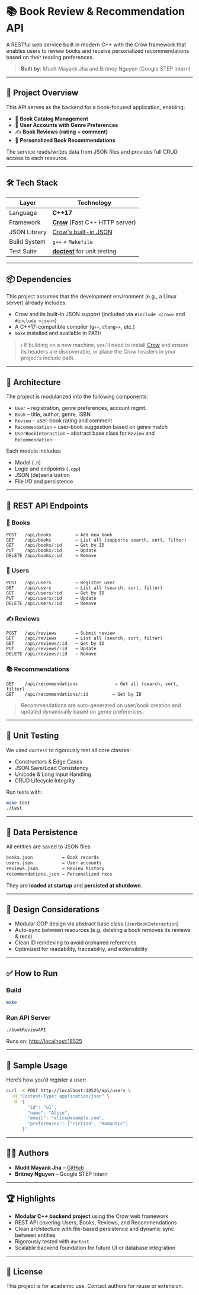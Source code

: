# 📚 Book Review & Recommendation API

A RESTful web service built in modern C++ with the Crow framework that enables users to review books and receive personalized recommendations based on their reading preferences.

> **Built by**: Mudit Mayank Jha and Britney Nguyen (Google STEP Intern)  

---

## 🚀 Project Overview

This API serves as the backend for a book-focused application, enabling:

- 📘 **Book Catalog Management**
- 🧑 **User Accounts with Genre Preferences**
- ✍️ **Book Reviews (rating + comment)**
- 🤖 **Personalized Book Recommendations**

The service reads/writes data from JSON files and provides full CRUD access to each resource.

---

## 🛠️ Tech Stack

| Layer         | Technology                      |
|---------------|----------------------------------|
| Language      | **C++17**                        |
| Framework     | [**Crow**](https://github.com/CrowCpp/Crow) (Fast C++ HTTP server) |
| JSON Library  | [Crow's built-in JSON](https://crowcpp.org/master/guides/json/) |
| Build System  | `g++` + `Makefile`               |
| Test Suite    | [**doctest**](https://github.com/doctest/doctest) for unit testing |

---

## 📦 Dependencies

This project assumes that the development environment (e.g., a Linux server) already includes:

- Crow and its built-in JSON support (included via `#include <crow>` and `#include <json>`)
- A C++17-compatible compiler (`g++`, `clang++`, etc.)
- `make` installed and available in PATH

> ℹ️ If building on a new machine, you'll need to install [Crow](https://github.com/CrowCpp/Crow) and ensure its headers are discoverable, or place the Crow headers in your project’s include path.

---

## 🧩 Architecture

The project is modularized into the following components:

- `User` – registration, genre preferences, account mgmt.
- `Book` – title, author, genre, ISBN
- `Review` – user-book rating and comment
- `Recommendation` – user-book suggestion based on genre match
- `UserBookInteraction` – abstract base class for `Review` and `Recommendation`

Each module includes:

- Model (`.h`)
- Logic and endpoints (`.cpp`)
- JSON (de)serialization
- File I/O and persistence

---

## 🔗 REST API Endpoints

### 📘 Books
```
POST   /api/books         → Add new book  
GET    /api/books         → List all (supports search, sort, filter)  
GET    /api/books/:id     → Get by ID  
PUT    /api/books/:id     → Update  
DELETE /api/books/:id     → Remove
```

### 👤 Users
```
POST   /api/users         → Register user  
GET    /api/users         → List all (search, sort, filter)  
GET    /api/users/:id     → Get by ID  
PUT    /api/users/:id     → Update  
DELETE /api/users/:id     → Remove
```

### ✍️ Reviews
```
POST   /api/reviews       → Submit review  
GET    /api/reviews       → List all (search, sort, filter)  
GET    /api/reviews/:id   → Get by ID  
PUT    /api/reviews/:id   → Update  
DELETE /api/reviews/:id   → Remove
```

### 📚 Recommendations
```
GET    /api/recommendations              → Get all (search, sort, filter)  
GET    /api/recommendations/:id         → Get by ID
```

> Recommendations are auto-generated on user/book creation and updated dynamically based on genre preferences.

---

## 🧪 Unit Testing

We used `doctest` to rigorously test all core classes:

- Constructors & Edge Cases
- JSON Save/Load Consistency
- Unicode & Long Input Handling
- CRUD Lifecycle Integrity

Run tests with:
```bash
make test
./test
```

---

## 💾 Data Persistence

All entities are saved to JSON files:
```bash
books.json           → Book records  
users.json           → User accounts  
reviews.json         → Review history  
recommendations.json → Personalized recs
```

They are **loaded at startup** and **persisted at shutdown**.

---

## 🧠 Design Considerations

- Modular OOP design via abstract base class (`UserBookInteraction`)
- Auto-sync between resources (e.g. deleting a book removes its reviews & recs)
- Clean ID reindexing to avoid orphaned references
- Optimized for readability, traceability, and extensibility

---

## ✅ How to Run

### Build
```bash
make
```

### Run API Server
```bash
./bookReviewAPI
```

Runs on: [http://localhost:18525](http://localhost:18525)

---

## 🏁 Sample Usage

Here’s how you’d register a user:

```bash
curl -X POST http://localhost:18525/api/users \
  -H "Content-Type: application/json" \
  -d '{
        "id": "u1",
        "name": "Alice",
        "email": "alice@example.com",
        "preferences": ["Fiction", "Romantic"]
      }'
```

---

## 🧑‍💻 Authors

- **Mudit Mayank Jha** – [GitHub](https://github.com/muditjha20)
- **Britney Nguyen** – Google STEP Intern

---

## 🏆 Highlights

- **Modular C++ backend project** using the Crow web framework
- REST API covering Users, Books, Reviews, and Recommendations
- Clean architecture with file-based persistence and dynamic sync between entities
- Rigorously tested with `doctest`
- Scalable backend foundation for future UI or database integration

---

## 📌 License

This project is for academic use. Contact authors for reuse or extension.
